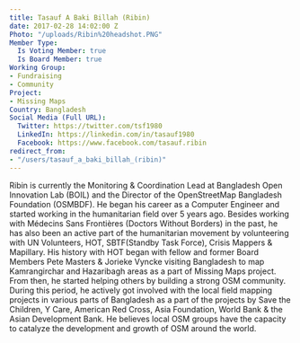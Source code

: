 ```yaml
---
title: Tasauf A Baki Billah (Ribin)
date: 2017-02-28 14:02:00 Z
Photo: "/uploads/Ribin%20headshot.PNG"
Member Type:
  Is Voting Member: true
  Is Board Member: true
Working Group:
- Fundraising
- Community
Project:
- Missing Maps
Country: Bangladesh
Social Media (Full URL):
  Twitter: https://twitter.com/tsf1980
  LinkedIn: https://linkedin.com/in/tasauf1980
  Facebook: https://www.facebook.com/tasauf.ribin
redirect_from:
- "/users/tasauf_a_baki_billah_(ribin)"
---
```


Ribin is currently the Monitoring & Coordination Lead at Bangladesh Open Innovation Lab (BOIL) and the Director of the OpenStreetMap Bangladesh Foundation (OSMBDF). 
He began his career as a Computer Engineer and started working in the humanitarian field over 5 years ago. Besides working with Médecins Sans Frontières (Doctors Without Borders) in the past, he has also been an active part of the humanitarian movement by volunteering with UN Volunteers, HOT, SBTF(Standby Task Force), Crisis Mappers & Mapillary. 
His history with HOT began with fellow and former Board Members Pete Masters & Jorieke Vyncke visiting Bangladesh to map Kamrangirchar 
and Hazaribagh areas as a part of Missing Maps project. From then, he started helping others by building a strong OSM community. During this period, he actively got involved with the local field mapping projects in various parts of Bangladesh as a part of the projects by Save the Children, Y Care, American Red Cross, Asia Foundation, World Bank & the Asian Development Bank. He believes local OSM groups have the capacity to catalyze the development and growth of OSM around the world.
